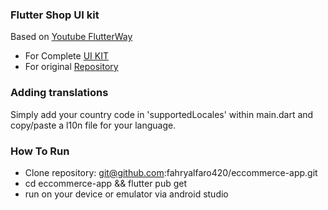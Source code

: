 ### Flutter Shop UI kit
Based on [Youtube FlutterWay](https://www.youtube.com/watch?v=Q67qNgSVVpA)  
  
- For Complete [UI KIT](https://www.patreon.com/posts/shop-ui-kit-15-61709201)  
- For original [Repository](https://github.com/abuanwar072/Flutter-Shop-UI-Kit)

### Adding translations
Simply add your country code in 'supportedLocales' within main.dart and copy/paste a l10n file for your language.

### How To Run  
- Clone repository: git@github.com:fahryalfaro420/eccommerce-app.git  
- cd eccommerce-app && flutter pub get  
- run on your device or emulator via android studio  
